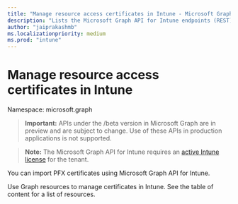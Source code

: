 ```yaml
---
title: "Manage resource access certificates in Intune - Microsoft Graph API"
description: "Lists the Microsoft Graph API for Intune endpoints (REST) that manage resource access certificates for a tenant organization."
author: "jaiprakashmb"
ms.localizationpriority: medium
ms.prod: "intune"
---
```


# Manage resource access certificates in Intune

Namespace: microsoft.graph

> **Important:** APIs under the /beta version in Microsoft Graph are in preview and are subject to change. Use of these APIs in production applications is not supported.

> **Note:** The Microsoft Graph API for Intune requires an [active Intune license](https://go.microsoft.com/fwlink/?linkid=839381) for the tenant.

You can import PFX certificates using Microsoft Graph API for Intune.

Use Graph resources to manage certificates in Intune. See the table of content for a list of resources.

